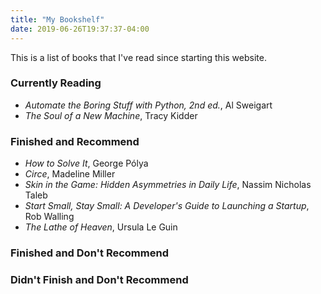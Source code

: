 ```yaml
---
title: "My Bookshelf"
date: 2019-06-26T19:37:37-04:00
---
```


This is a list of books that I've read since starting this website.

### Currently Reading 

- _Automate the Boring Stuff with Python, 2nd ed._, Al Sweigart
- _The Soul of a New Machine_, Tracy Kidder

### Finished and Recommend

- _How to Solve It_, George Pólya
- _Circe_, Madeline Miller
- _Skin in the Game: Hidden Asymmetries in Daily Life_, Nassim Nicholas Taleb
- _Start Small, Stay Small: A Developer's Guide to Launching a Startup_,
    Rob Walling
- _The Lathe of Heaven_, Ursula Le Guin

### Finished and Don't Recommend

### Didn't Finish and Don't Recommend
